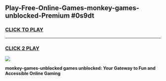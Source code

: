 
## Play-Free-Online-Games-monkey-games-unblocked-Premium #0s9dt
<h3>
<a href="https://premium.freeplayer.one?title=monkey-games-unblocked&ref=8M">CLICK TO PLAY</a></h3>
<hr>

<h3>
<a href="https://premium.freeplayer.one?title=monkey-games-unblocked&ref=8M">CLICK 2 PLAY</a>
  
</h3>

<a href="https://premium.freeplayer.one?title=monkey-games-unblocked&ref=8M"><img src="https://clearcache.store/games.png"></a>


**monkey-games-unblocked games unblocked: Your Gateway to Fun and Accessible Online Gaming**
